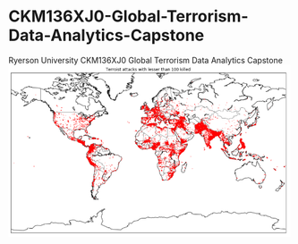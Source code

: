 # CKM136XJ0-Global-Terrorism-Data-Analytics-Capstone
Ryerson University CKM136XJ0 Global Terrorism Data Analytics Capstone 
![](https://github.com/emilkaram/CKM136XJ0-Global-Terrorism-Data-Analytics-Capstone/blob/master/img/pic1.png)
